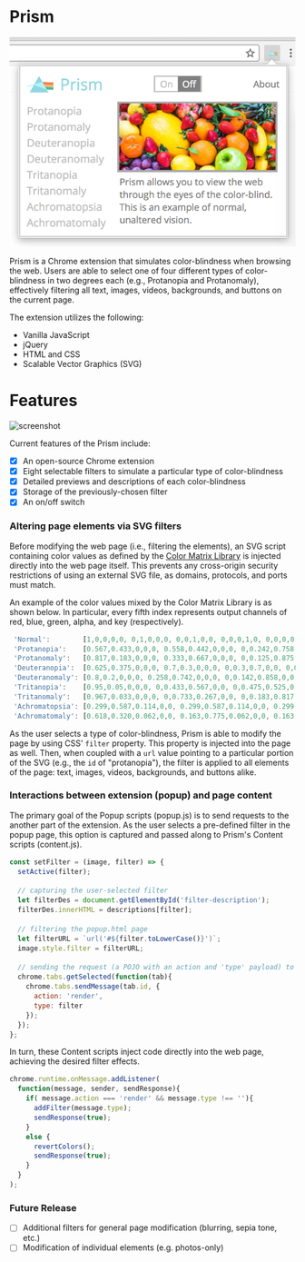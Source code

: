 # Prism

![screenshot](docs/screenshot.png)

Prism is a Chrome extension that simulates color-blindness when browsing the web. Users are able to select one of four different types of color-blindness in two degrees each (e.g., Protanopia and Protanomaly), effectively filtering all text, images, videos, backgrounds, and buttons on the current page.

The extension utilizes the following:

- Vanilla JavaScript
- jQuery
- HTML and CSS
- Scalable Vector Graphics (SVG)

# Features

![screenshot](docs/example.gif)

Current features of the Prism include:

* [X] An open-source Chrome extension
* [X] Eight selectable filters to simulate a particular type of color-blindness
* [X] Detailed previews and descriptions of each color-blindness
* [X] Storage of the previously-chosen filter
* [X] An on/off switch

### Altering page elements via SVG filters

Before modifying the web page (i.e., filtering the elements), an SVG script containing color values as defined by the [Color Matrix Library](http://web.archive.org/web/20081014161121/http://www.colorjack.com/labs/colormatrix/) is injected directly into the web page itself. This prevents any cross-origin security restrictions of using an external SVG file, as domains, protocols, and ports must match.

An example of the color values mixed by the Color Matrix Library is as shown below. In particular, every fifth index represents output channels of red, blue, green, alpha, and key (respectively).

```javascript
 'Normal':        [1,0,0,0,0, 0,1,0,0,0, 0,0,1,0,0, 0,0,0,1,0, 0,0,0,0,1],
 'Protanopia':    [0.567,0.433,0,0,0, 0.558,0.442,0,0,0, 0,0.242,0.758,0,0, 0,0,0,1,0, 0,0,0,0,1],
 'Protanomaly':   [0.817,0.183,0,0,0, 0.333,0.667,0,0,0, 0,0.125,0.875,0,0, 0,0,0,1,0, 0,0,0,0,1],
 'Deuteranopia':  [0.625,0.375,0,0,0, 0.7,0.3,0,0,0, 0,0.3,0.7,0,0, 0,0,0,1,0, 0,0,0,0,1],
 'Deuteranomaly': [0.8,0.2,0,0,0, 0.258,0.742,0,0,0, 0,0.142,0.858,0,0, 0,0,0,1,0, 0,0,0,0,1],
 'Tritanopia':    [0.95,0.05,0,0,0, 0,0.433,0.567,0,0, 0,0.475,0.525,0,0, 0,0,0,1,0, 0,0,0,0,1],
 'Tritanomaly':   [0.967,0.033,0,0,0, 0,0.733,0.267,0,0, 0,0.183,0.817,0,0, 0,0,0,1,0, 0,0,0,0,1],
 'Achromatopsia': [0.299,0.587,0.114,0,0, 0.299,0.587,0.114,0,0, 0.299,0.587,0.114,0,0, 0,0,0,1,0, 0,0,0,0,1],
 'Achromatomaly': [0.618,0.320,0.062,0,0, 0.163,0.775,0.062,0,0, 0.163,0.320,0.516,0,0,0,0,0,1,0,0,0,0,0]
 ```

As the user selects a type of color-blindness, Prism is able to modify the page by using CSS' `filter` property. This property is injected into the page as well. Then, when coupled with a `url` value pointing to a particular portion of the SVG (e.g., the `id` of "protanopia"), the filter is applied to all elements of the page: text, images, videos, backgrounds, and buttons alike.

### Interactions between extension (popup) and page content

The primary goal of the Popup scripts (popup.js) is to send requests to the another part of the extension. As the user selects a pre-defined filter in the popup page, this option is captured and passed along to Prism's Content scripts (content.js).

```javascript
const setFilter = (image, filter) => {
  setActive(filter);

  // capturing the user-selected filter
  let filterDes = document.getElementById('filter-description');
  filterDes.innerHTML = descriptions[filter];

  // filtering the popup.html page
  let filterURL = `url('#${filter.toLowerCase()}')`;
  image.style.filter = filterURL;

  // sending the request (a POJO with an action and 'type' payload) to the Content scripts
  chrome.tabs.getSelected(function(tab){
    chrome.tabs.sendMessage(tab.id, {
      action: 'render',
      type: filter
    });
  });
};
```

In turn, these Content scripts inject code directly into the web page, achieving the desired filter effects.

```javascript
chrome.runtime.onMessage.addListener(
  function(message, sender, sendResponse){
    if( message.action === 'render' && message.type !== ''){
      addFilter(message.type);
      sendResponse(true);
    }
    else {
      revertColors();
      sendResponse(true);
    }
  }
);
```

### Future Release
* [ ] Additional filters for general page modification (blurring, sepia tone, etc.)
* [ ] Modification of individual elements (e.g. photos-only)

